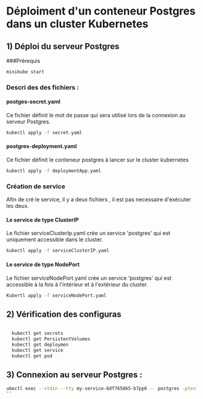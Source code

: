#  Déploiment  d'un conteneur  Postgres dans un cluster Kubernetes

## 1) Déploi du serveur Postgres 
###Prérequis
```bash
minikube start
```

### Descri des  des fichiers  :

#### postges-secret.yaml 
Ce fichier définit le mot de passe qui sera utilisé lors de la connexion au serveur  Postgres.
```bash 
kubectl apply -f secret.yaml
```

####  postgres-deployment.yaml
Ce fichier définit  le conteneur postgres à lancer sur  le cluster kubernetes
```bash
kubectl apply -f deploymentApp.yaml
```
### Création de service 
Afin de cré le service, il  y a deux fichiers , il est pas necessaire d'exécuter les deux.

#### Le service de type ClusterIP 
Le fichier serviceClusterIp.yaml crée un service 'postgres' qui est uniquement accessible dans le cluster.
```bash 
kubectl apply -f serviceClusterIP.yaml
```
#### Le service de type NodePort 
Le fichier serviceNodePort.yaml crée un service 'postgres' qui est accessible à la fois à l'intérieur et à l'extérieur du cluster. 
```bash 
Kubertl apply -f serviceNodePort.yaml
```

## 2) Vérification des  configuras
```bash

  kubectl get secrets
  kubectl get PersistentVolumes
  kubectl get deploymen
  kubectl get service
  kubectl get pod
  ```
## 3) Connexion au serveur Postgres :
```bash
ubectl exec --stdin --tty my-service-6df765865-b7pp6 -- postgres -ptest1234
``
